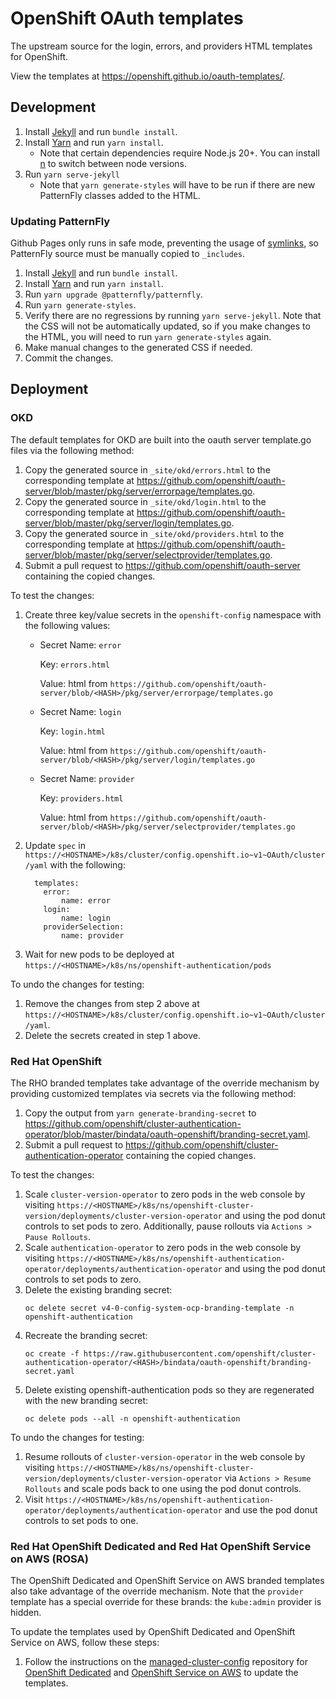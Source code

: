 # OpenShift OAuth templates

The upstream source for the login, errors, and providers HTML templates for OpenShift.

View the templates at https://openshift.github.io/oauth-templates/.

## Development

1. Install [Jekyll](https://jekyllrb.com/docs/installation/) and run `bundle install`.
1. Install [Yarn](https://yarnpkg.com/lang/en/docs/install) and run `yarn install`.
   - Note that certain dependencies require Node.js 20+. You can install [n](https://www.npmjs.com/package/n) to switch between node versions.
1. Run `yarn serve-jekyll`
   - Note that `yarn generate-styles` will have to be run if there are new PatternFly classes added to the HTML.

### Updating PatternFly

Github Pages only runs in safe mode, preventing the usage of [symlinks](https://github.com/jekyll/jekyll/pull/6670), so PatternFly source must be manually copied to `_includes`.

1. Install [Jekyll](https://jekyllrb.com/docs/installation/) and run `bundle install`.
1. Install [Yarn](https://yarnpkg.com/lang/en/docs/install) and run `yarn install`.
1. Run `yarn upgrade @patternfly/patternfly`.
1. Run `yarn generate-styles`.
1. Verify there are no regressions by running `yarn serve-jekyll`. Note that the CSS will not be automatically updated, so if you make changes to the HTML, you will need to run `yarn generate-styles` again.
1. Make manual changes to the generated CSS if needed.
1. Commit the changes.

## Deployment

### OKD

The default templates for OKD are built into the oauth server template.go files via the following method:

1. Copy the generated source in `_site/okd/errors.html` to the corresponding template at https://github.com/openshift/oauth-server/blob/master/pkg/server/errorpage/templates.go.
1. Copy the generated source in `_site/okd/login.html` to the corresponding template at https://github.com/openshift/oauth-server/blob/master/pkg/server/login/templates.go.
1. Copy the generated source in `_site/okd/providers.html` to the corresponding template at https://github.com/openshift/oauth-server/blob/master/pkg/server/selectprovider/templates.go.
1. Submit a pull request to https://github.com/openshift/oauth-server containing the copied changes.

To test the changes:

1.  Create three key/value secrets in the `openshift-config` namespace with the following values:
    -  Secret Name: `error`

        Key:  `errors.html`

        Value:  html from `https://github.com/openshift/oauth-server/blob/<HASH>/pkg/server/errorpage/templates.go`
    -  Secret Name: `login`

        Key: `login.html`

        Value:  html from `https://github.com/openshift/oauth-server/blob/<HASH>/pkg/server/login/templates.go`
    -  Secret Name: `provider`

        Key: `providers.html`

        Value:  html from `https://github.com/openshift/oauth-server/blob/<HASH>/pkg/server/selectprovider/templates.go`
1.  Update `spec` in `https://<HOSTNAME>/k8s/cluster/config.openshift.io~v1~OAuth/cluster/yaml` with the following:
    ```
      templates:
        error:
            name: error
        login:
            name: login
        providerSelection:
            name: provider
    ```
1.  Wait for new pods to be deployed at `https://<HOSTNAME>/k8s/ns/openshift-authentication/pods`

To undo the changes for testing:

1. Remove the changes from step 2 above at `https://<HOSTNAME>/k8s/cluster/config.openshift.io~v1~OAuth/cluster/yaml`.
1. Delete the secrets created in step 1 above.

### Red Hat OpenShift

The RHO branded templates take advantage of the override mechanism by providing customized templates via secrets via the following method:

1. Copy the output from `yarn generate-branding-secret` to https://github.com/openshift/cluster-authentication-operator/blob/master/bindata/oauth-openshift/branding-secret.yaml.
1. Submit a pull request to https://github.com/openshift/cluster-authentication-operator containing the copied changes.

To test the changes:

1. Scale `cluster-version-operator` to zero pods in the web console by visiting `https://<HOSTNAME>/k8s/ns/openshift-cluster-version/deployments/cluster-version-operator` and using the pod donut controls to set pods to zero.  Additionally, pause rollouts via `Actions > Pause Rollouts`.
1. Scale `authentication-operator` to zero pods in the web console by visiting `https://<HOSTNAME>/k8s/ns/openshift-authentication-operator/deployments/authentication-operator` and using the pod donut controls to set pods to zero.
1. Delete the existing branding secret:
    ```
    oc delete secret v4-0-config-system-ocp-branding-template -n openshift-authentication
    ```
1. Recreate the branding secret:
    ```
    oc create -f https://raw.githubusercontent.com/openshift/cluster-authentication-operator/<HASH>/bindata/oauth-openshift/branding-secret.yaml
    ```
1. Delete existing openshift-authentication pods so they are regenerated with the new branding secret:
    ```
    oc delete pods --all -n openshift-authentication
    ```

To undo the changes for testing:

1. Resume rollouts of `cluster-version-operator` in the web console by visiting `https://<HOSTNAME>/k8s/ns/openshift-cluster-version/deployments/cluster-version-operator` via `Actions > Resume Rollouts` and scale pods back to one using the pod donut controls.
1. Visit `https://<HOSTNAME>/k8s/ns/openshift-authentication-operator/deployments/authentication-operator` and use the pod donut controls to set pods to one.

### Red Hat OpenShift Dedicated and Red Hat OpenShift Service on AWS (ROSA)

The OpenShift Dedicated and OpenShift Service on AWS branded templates also take advantage of the override mechanism. Note that the `provider` template has a special override for these brands: the `kube:admin` provider is hidden.

To update the templates used by OpenShift Dedicated and OpenShift Service on AWS, follow these steps:

1. Follow the instructions on the [managed-cluster-config](https://github.com/openshift/managed-cluster-config) repository for [OpenShift Dedicated](https://github.com/openshift/managed-cluster-config/tree/master/source/html/osd) and [OpenShift Service on AWS](https://github.com/openshift/managed-cluster-config/tree/master/source/html/rosa) to update the templates.
